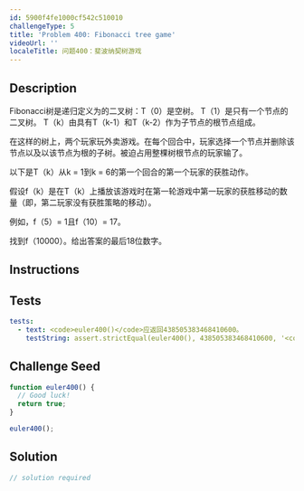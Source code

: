```yaml
---
id: 5900f4fe1000cf542c510010
challengeType: 5
title: 'Problem 400: Fibonacci tree game'
videoUrl: ''
localeTitle: 问题400：斐波纳契树游戏
---
```


## Description
<section id="description"> Fibonacci树是递归定义为的二叉树：T（0）是空树。 T（1）是只有一个节点的二叉树。 T（k）由具有T（k-1）和T（k-2）作为子节点的根节点组成。 <p>在这样的树上，两个玩家玩外卖游戏。在每个回合中，玩家选择一个节点并删除该节点以及以该节点为根的子树。被迫占用整棵树根节点的玩家输了。 </p><p>以下是T（k）从k = 1到k = 6的第一个回合的第一个玩家的获胜动作。 </p><p>假设f（k）是在T（k）上播放该游戏时在第一轮游戏中第一玩家的获胜移动的数量（即，第二玩家没有获胜策略的移动）。 </p><p>例如，f（5）= 1且f（10）= 17。 </p><p>找到f（10000）。给出答案的最后18位数字。 </p></section>

## Instructions
<section id="instructions">
</section>

## Tests
<section id='tests'>

```yml
tests:
  - text: <code>euler400()</code>应返回438505383468410600。
    testString: assert.strictEqual(euler400(), 438505383468410600, '<code>euler400()</code> should return 438505383468410600.');

```

</section>

## Challenge Seed
<section id='challengeSeed'>

<div id='js-seed'>

```js
function euler400() {
  // Good luck!
  return true;
}

euler400();

```

</div>



</section>

## Solution
<section id='solution'>

```js
// solution required
```
</section>
